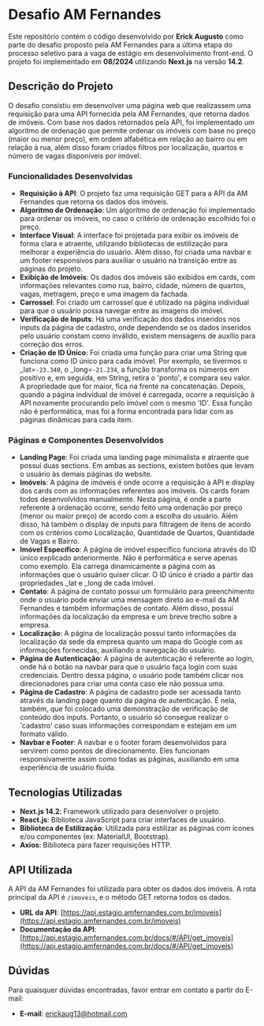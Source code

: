 # Desafio AM Fernandes

Este repositório contém o código desenvolvido por **Erick Augusto** como parte do desafio proposto pela AM Fernandes para a última etapa do processo seletivo para a vaga de estágio em desenvolvimento front-end. O projeto foi implementado em **08/2024** utilizando **Next.js** na versão **14.2**.

## Descrição do Projeto

O desafio consistiu em desenvolver uma página web que realizassem uma requisição para uma API fornecida pela AM Fernandes, que retorna dados de imóveis. Com base nos dados retornados pela API, foi implementado um algoritmo de ordenação que permite ordenar os imóveis com base no preço (maior ou menor preço), em ordem alfabética em relação ao bairro ou em relação à rua, além disso foram criados filtros por localização, quartos e número de vagas disponíveis por imóvel.

### Funcionalidades Desenvolvidas

- **Requisição à API**: O projeto faz uma requisição GET para a API da AM Fernandes que retorna os dados dos imóveis.
- **Algoritmo de Ordenação**: Um algoritmo de ordenação foi implementado para ordenar os imóveis, no caso o critério de ordenação escolhido foi o preço.
- **Interface Visual**: A interface foi projetada para exibir os imóveis de forma clara e atraente, utilizando bibliotecas de estilização para melhorar a experiência do usuário. Além disso, foi criada uma navbar e um footer responsivos para auxiliar o usuário na transição entre as páginas do projeto.  
- **Exibição de Imóveis**: Os dados dos imóveis são exibidos em cards, com informações relevantes como rua, bairro, cidade, número de quartos, vagas, metragem, preço e uma imagem da fachada.
- **Carrossel**: Foi criado um carrossel que é utilizado na página individual para que o usuário possa navegar entre as imagens do imóvel.
- **Verificação de Inputs**: Há uma verificação dos dados inseridos nos inputs da página de cadastro, onde dependendo se os dados inseridos pelo usuário constam como inválido, existem mensagens de auxílio para correção dos erros.
- **Criação de ID Único**: Foi criada uma função para criar uma String que funciona como ID único para cada imóvel. Por exemplo, se tivermos o _lat=`-23.340`, o _long=`-21.234`, a função transforma os números em positivo e, em seguida, em String, retira o 'ponto', e compara seu valor. A propriedade que for maior, fica na frente na concatenação. Depois, quando a página individual de imóvel é carregada, ocorre a requisição à API novamente procurando pelo imóvel com o mesmo 'ID'. Essa função não é performática, mas foi a forma encontrada para lidar com as páginas dinâmicas para cada item.

### Páginas e Componentes Desenvolvidos

- **Landing Page**: Foi criada uma landing page minimalista e atraente que possuí duas sections. Em ambas as sections, existem botões que levam o usuário às demais páginas do website.
- **Imóveis**: A página de imóveis é onde ocorre a requisição à API e display dos cards com as informações referentes aos imóveis. Os cards foram todos desenvolvidos manualmente. Nesta página, é onde a parte referente à ordenação ocorre, sendo feito uma ordenação por preço (menor ou maior preço) de acordo com a escolha do usuário. Além disso, há também o display de inputs para filtragem de itens de acordo com os critérios como Localização, Quantidade de Quartos, Quantidade de Vagas e Bairro.
- **Imóvel Específico**: A página de imóvel específico funciona através do ID único explicado anteriormente. Não é performática e serve apenas como exemplo. Ela carrega dinamicamente a página com as informações que o usuário quiser clicar. O ID único é criado a partir das propriedades _lat e _long de cada imóvel. 
- **Contato**: A página de contato possui um formulário para preenchimento onde o usuário pode enviar uma mensagem direto ao e-mail da AM Fernandes e também informações de contato. Além disso, possuí informações da localização da empresa e um breve trecho sobre a empresa.
- **Localização**: A página de localização possuí tanto informações da localização da sede da empresa quanto um mapa do Google com as informações fornecidas, auxiliando a navegação do usuário.
- **Página de Autenticação**: A página de autenticação é referente ao login, onde há o botão na navbar para que o usuário faça login com suas credenciais. Dentro dessa página, o usuário pode também clicar nos direcionadores para criar uma conta caso ele não possua uma.
- **Página de Cadastro**: A página de cadastro pode ser acessada tanto através da landing page quanto da página de autenticação. É nela, também, que foi colocado uma demonstração de verificação de conteúdo dos inputs. Portanto, o usuário só consegue realizar o 'cadastro' caso suas informações correspondam e estejam em um formato válido.
- **Navbar e Footer**: A navbar e o footer foram desenvolvidos para servirem como pontos de direcionamento. Eles funcionam responsivamente assim como todas as páginas, auxiliando em uma experiência de usuário fluida.

## Tecnologias Utilizadas

- **Next.js 14.2**: Framework utilizado para desenvolver o projeto.
- **React.js**: Biblioteca JavaScript para criar interfaces de usuário.
- **Biblioteca de Estilização**: Utilizada para estilizar as páginas com ícones e/ou componentes (ex: MaterialUI, Bootstrap).
- **Axios**: Biblioteca para fazer requisições HTTP.

## API Utilizada

A API da AM Fernandes foi utilizada para obter os dados dos imóveis. A rota principal da API é `/imoveis`, e o método GET retorna todos os dados.

- **URL da API**: [https://api.estagio.amfernandes.com.br/imoveis](https://api.estagio.amfernandes.com.br/imoveis)
- **Documentação da API**: [https://api.estagio.amfernandes.com.br/docs/#/API/get_imoveis](https://api.estagio.amfernandes.com.br/docs/#/API/get_imoveis)

## Dúvidas

Para quaisquer dúvidas encontradas, favor entrar em contato a partir do E-mail: 

- **E-mail**: erickaug13@hotmail.com
